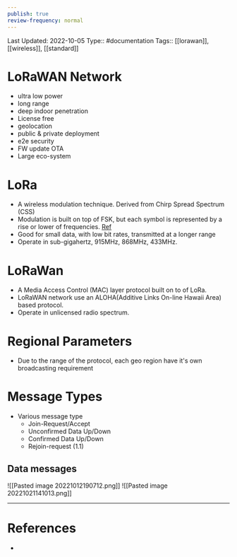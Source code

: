 ```yaml
---
publish: true
review-frequency: normal
---
```

Last Updated: 2022-10-05
Type:: #documentation 
Tags:: [[lorawan]], [[wireless]], [[standard]]

# LoRaWAN Network
-  ultra low power
- long range
- deep indoor penetration
- License free
- geolocation
- public & private deployment
- e2e security
- FW update OTA
- Large eco-system

# LoRa
- A wireless modulation technique. Derived from Chirp Spread Spectrum (CSS)
- Modulation is built on top of FSK, but each symbol is represented by a rise or lower of frequencies. [Ref](https://www.youtube.com/watch?v=dxYY097QNs0)
- Good for small data, with low bit rates, transmitted at a longer range
- Operate in sub-gigahertz, 915MHz, 868MHz, 433MHz.

# LoRaWan
- A Media Access Control (MAC) layer protocol built on to of LoRa.
- LoRaWAN network use an ALOHA(Additive Links On-line Hawaii Area) based protocol.
- Operate in unlicensed radio spectrum.

# Regional Parameters
- Due to the range of the protocol, each geo region have it's own broadcasting requirement

# Message Types
- Various message type
    - Join-Request/Accept
    - Unconfirmed Data Up/Down
    - Confirmed Data Up/Down
    - Rejoin-request (1.1)
 
## Data messages
![[Pasted image 20221012190712.png]]
![[Pasted image 20221021141013.png]]


---
# References
- 